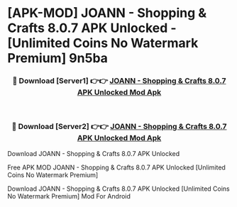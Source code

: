 # [APK-MOD] JOANN - Shopping & Crafts 8.0.7 APK Unlocked - [Unlimited Coins No Watermark Premium] 9n5ba



<div align="center">
<h3>🔴 Download [Server1] 👉👉 <a href="https://momento.my/?title=JOANN_-_Shopping_&_Crafts_8.0.7_APK_Unlocked">JOANN - Shopping & Crafts 8.0.7 APK Unlocked Mod Apk</a></h3><br>

<h3>🔴 Download [Server2] 👉👉 <a href="https://momento.my/?title=JOANN_-_Shopping_&_Crafts_8.0.7_APK_Unlocked">JOANN - Shopping & Crafts 8.0.7 APK Unlocked Mod Apk</a></h3>
</div>



Download JOANN - Shopping & Crafts 8.0.7 APK Unlocked 

Free APK MOD JOANN - Shopping & Crafts 8.0.7 APK Unlocked [Unlimited Coins No Watermark Premium]

Download JOANN - Shopping & Crafts 8.0.7 APK Unlocked [Unlimited Coins No Watermark Premium] Mod For Android
